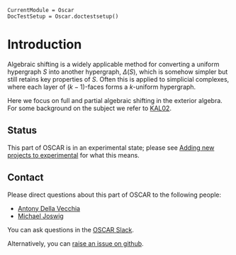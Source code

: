 ```@meta
CurrentModule = Oscar
DocTestSetup = Oscar.doctestsetup()
```


# Introduction

Algebraic shifting is a widely applicable method for converting a uniform hypergraph $S$ into another hypergraph, $\Delta(S)$, which is somehow simpler but still retains key properties of $S$.
Often this is applied to simplicial complexes, where each layer of $(k-1)$-faces forms a $k$-uniform hypergraph.

Here we focus on full and partial algebraic shifting in the exterior algebra.
For some background on the subject we refer to [KAL02](@cite).


## Status

This part of OSCAR is in an experimental state; please see [Adding new projects to experimental](@ref) for what this means.

## Contact

Please direct questions about this part of OSCAR to the following people:
* [Antony Della Vecchia](https://antonydellavecchia.github.io)
* [Michael Joswig](https://page.math.tu-berlin.de/~joswig/)


You can ask questions in the [OSCAR Slack](https://www.oscar-system.org/community/#slack).

Alternatively, you can [raise an issue on github](https://www.oscar-system.org/community/#how-to-report-issues).
